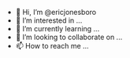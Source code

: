 - 👋 Hi, I’m @ericjonesboro
- 👀 I’m interested in ...
- 🌱 I’m currently learning ...
- 💞️ I’m looking to collaborate on ...
- 📫 How to reach me ...

<!---
ericjonesboro/ericjonesboro is a ✨ special ✨ repository because its `README.md` (this file) appears on your GitHub profile.
You can click the Preview link to take a look at your changes.
--->
